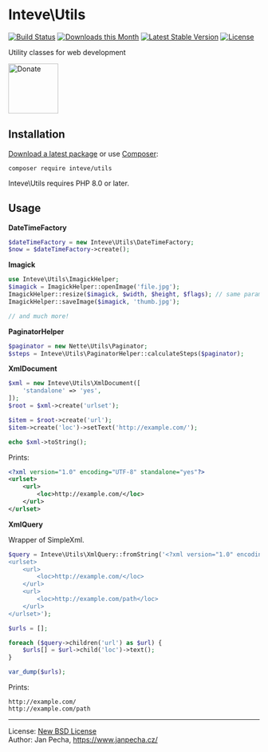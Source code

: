 # Inteve\Utils

[![Build Status](https://github.com/inteve/utils/workflows/Build/badge.svg)](https://github.com/inteve/utils/actions)
[![Downloads this Month](https://img.shields.io/packagist/dm/inteve/utils.svg)](https://packagist.org/packages/inteve/utils)
[![Latest Stable Version](https://poser.pugx.org/inteve/utils/v/stable)](https://github.com/inteve/utils/releases)
[![License](https://img.shields.io/badge/license-New%20BSD-blue.svg)](https://github.com/inteve/utils/blob/master/license.md)

Utility classes for web development

<a href="https://www.janpecha.cz/donate/"><img src="https://buymecoffee.intm.org/img/donate-banner.v1.svg" alt="Donate" height="100"></a>


## Installation

[Download a latest package](https://github.com/inteve/utils/releases) or use [Composer](http://getcomposer.org/):

```
composer require inteve/utils
```

Inteve\Utils requires PHP 8.0 or later.


## Usage

**DateTimeFactory**

```php
$dateTimeFactory = new Inteve\Utils\DateTimeFactory;
$now = $dateTimeFactory->create();
```


**Imagick**

``` php
use Inteve\Utils\ImagickHelper;
$imagick = ImagickHelper::openImage('file.jpg');
ImagickHelper::resize($imagick, $width, $height, $flags); // same parameters as for Image::resize()
ImagickHelper::saveImage($imagick, 'thumb.jpg');

// and much more!
```


**PaginatorHelper**

```php
$paginator = new Nette\Utils\Paginator;
$steps = Inteve\Utils\PaginatorHelper::calculateSteps($paginator);
```


**XmlDocument**

```php
$xml = new Inteve\Utils\XmlDocument([
	'standalone' => 'yes',
]);
$root = $xml->create('urlset');

$item = $root->create('url');
$item->create('loc')->setText('http://example.com/');

echo $xml->toString();
```

Prints:

```xml
<?xml version="1.0" encoding="UTF-8" standalone="yes"?>
<urlset>
	<url>
		<loc>http://example.com/</loc>
	</url>
</urlset>
```

**XmlQuery**

Wrapper of SimpleXml.

```php
$query = Inteve\Utils\XmlQuery::fromString('<?xml version="1.0" encoding="UTF-8" standalone="yes"?>
<urlset>
	<url>
		<loc>http://example.com/</loc>
	</url>
	<url>
		<loc>http://example.com/path</loc>
	</url>
</urlset>');

$urls = [];

foreach ($query->children('url') as $url) {
	$urls[] = $url->child('loc')->text();
}

var_dump($urls);
```

Prints:

```
http://example.com/
http://example.com/path
```


------------------------------

License: [New BSD License](license.md)
<br>Author: Jan Pecha, https://www.janpecha.cz/
